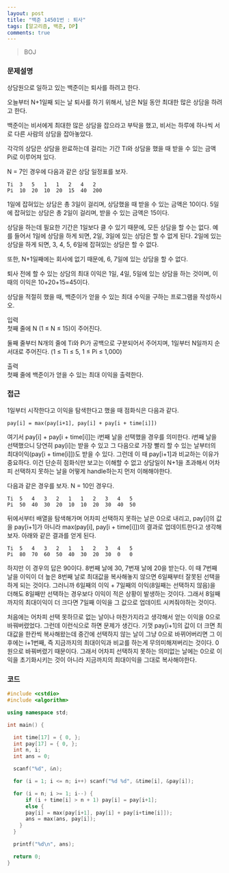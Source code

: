 ```yaml
---
layout: post
title: "백준 14501번 : 퇴사"
tags: [알고리즘, 백준, DP]
comments: true
---
```


> BOJ  

### 문제설명  
상담원으로 일하고 있는 백준이는 퇴사를 하려고 한다.  

오늘부터 N+1일째 되는 날 퇴사를 하기 위해서, 남은 N일 동안 최대한 많은 상담을 하려고 한다.  

백준이는 비서에게 최대한 많은 상담을 잡으라고 부탁을 했고, 비서는 하루에 하나씩 서로 다른 사람의 상담을 잡아놓았다.  

각각의 상담은 상담을 완료하는데 걸리는 기간 Ti와 상담을 했을 때 받을 수 있는 금액 Pi로 이루어져 있다.  

N = 7인 경우에 다음과 같은 상담 일정표를 보자.  
~~~
Ti	3	5	1	1	2	4   2
Pi	10	20	10	20	15	40  200
~~~
1일에 잡혀있는 상담은 총 3일이 걸리며, 상담했을 때 받을 수 있는 금액은 10이다. 5일에 잡혀있는 상담은 총 2일이 걸리며, 받을 수 있는 금액은 15이다.  

상담을 하는데 필요한 기간은 1일보다 클 수 있기 때문에, 모든 상담을 할 수는 없다. 예를 들어서 1일에 상담을 하게 되면, 2일, 3일에 있는 상담은 할 수 없게 된다. 2일에 있는 상담을 하게 되면, 3, 4, 5, 6일에 잡혀있는 상담은 할 수 없다.  

또한, N+1일째에는 회사에 없기 때문에, 6, 7일에 있는 상담을 할 수 없다.  

퇴사 전에 할 수 있는 상담의 최대 이익은 1일, 4일, 5일에 있는 상담을 하는 것이며, 이때의 이익은 10+20+15=45이다.  

상담을 적절히 했을 때, 백준이가 얻을 수 있는 최대 수익을 구하는 프로그램을 작성하시오.  

입력  
첫째 줄에 N (1 ≤ N ≤ 15)이 주어진다.  

둘째 줄부터 N개의 줄에 Ti와 Pi가 공백으로 구분되어서 주어지며, 1일부터 N일까지 순서대로 주어진다. (1 ≤ Ti ≤ 5, 1 ≤ Pi ≤ 1,000)  

출력  
첫째 줄에 백준이가 얻을 수 있는 최대 이익을 출력한다.  

### 접근  
1일부터 시작한다고 이익을 탐색한다고 했을 때 점화식은 다음과 같다.  
~~~
pay[i] = max(pay[i+1], pay[i] + pay[i + time[i]])
~~~

여기서 pay[i] + pay[i + time[i]]는 i번째 날을 선택했을 경우를 의미한다. i번째 날을 선택했으니 당연히 pay[i]는 받을 수 있고 그 다음으로 가장 빨리 할 수 있는 날부터의 최대이익(pay[i + time[i]])도 받을 수 있다. 그런데 이 때 pay[i+1]과 비교하는 이유가 중요하다. 이건 단순히 점화식만 보고는 이해할 수 없고 상담일이 N+1을 초과해서 어차피 선택하지 못하는 날을 어떻게 handle하는지 먼저 이해해야한다. 

다음과 같은 경우를 보자. N = 10인 경우다.  
~~~
Ti	5   4   3   2   1   1   2   3   4   5
Pi	50  40  30  20  10  10  20  30  40  50
~~~
뒤에서부터 배열을 탐색해가며 어차피 선택하지 못하는 날은 0으로 내리고, pay[i]의 값을 pay[i+1]가 아니라 max(pay[i], pay[i + time[i]])의 결과로 업데이트한다고 생각해보자. 아래와 같은 결과를 얻게 된다.  
~~~
Ti	5   4   3   2   1   1   2   3   4   5
Pi	80  70  60  50  40  30  20  30  0   0
~~~
하지만 이 경우의 답은 90이다. 8번째 날에 30, 7번재 날에 20을 받는다. 이 때 7번째 날을 이익이 더 높은 8번째 날로 최대값을 복사해놓지 않으면 6일째부터 잘못된 선택을 하게 되는 것이다. 그러니까 6일째의 이익 + 7일째의 이익(8일째는 선택하지 않음)을 더해도 8일째만 선택하는 경우보다 이익이 적은 상황이 발생하는 것이다. 그래서 8일째까지의 최대이익이 더 크다면 7일째 이익을 그 값으로 업데이트 시켜줘야하는 것이다.  

처음에는 어차피 선택 못하므로 없는 날이나 마찬가지라고 생각해서 얻는 이익을 0으로 바꿔버렸었다. 그런데 이런식으로 하면 문제가 생긴다. 기껏 pay[i+1]의 값이 더 크면 최대값을 한칸씩 복사해왔는데 중간에 선택하지 않는 날이 그냥 0으로 바뀌어버리면 그 이후에는 i+1번째, 즉 지금까지의 최대이익과 비교를 하는게 무의미해져버리는 것이다. 0원으로 바꿔버렸기 때문이다. 그래서 어차피 선택하지 못하는 의미없는 날에는 0으로 이익을 초기화시키는 것이 아니라 지금까지의 최대이익을 그대로 복사해야한다.  

### 코드  
~~~c++
#include <cstdio>
#include <algorithm>

using namespace std;

int main() {

  int time[17] = { 0, };
  int pay[17] = { 0, };
  int n, i;
  int ans = 0;

  scanf("%d", &n);

  for (i = 1; i <= n; i++) scanf("%d %d", &time[i], &pay[i]);

  for (i = n; i >= 1; i--) {
      if (i + time[i] > n + 1) pay[i] = pay[i+1];
      else {
      pay[i] = max(pay[i+1], pay[i] + pay[i+time[i]]);
      ans = max(ans, pay[i]);
    }
  }

  printf("%d\n", ans);

  return 0;
}
~~~